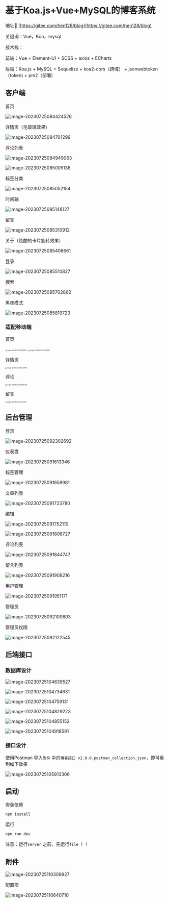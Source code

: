 # 基于Koa.js+Vue+MySQL的博客系统

地址🧭 [https://gitee.com/hen128/blog](https://gitee.com/hen128/blog)

关键词：Vue，Koa，mysql

技术栈：

前端：Vue + Element-UI + SCSS + axios +  ECharts

后端：Koa.js + MySQL + Sequelize + koa2-cors（跨域） + jsonwebtoken（token) + pm2（部署) 

## 客户端

首页

![image-20230725084424526](./assets/typora_2023-07-25_20230725084424.png)

详情页（毛玻璃效果）

![image-20230725084701299](./assets/typora_2023-07-25_20230725084701.png)

评论列表

![image-20230725084949063](./assets/typora_2023-07-25_20230725084949.png)

![image-20230725085005138](./assets/typora_2023-07-25_20230725085005.png)

标签分类

![image-20230725085052154](./assets/typora_2023-07-25_20230725085052.png)

时间轴

![image-20230725085148127](./assets/typora_2023-07-25_20230725085148.png)

留言

![image-20230725085310912](./assets/typora_2023-07-25_20230725085311.png)

关于（炫酷的卡片旋转效果）

![image-20230725085408661](./assets/typora_2023-07-25_20230725085409.png)

登录

![image-20230725085510827](./assets/typora_2023-07-25_20230725085511.png)

搜索

![image-20230725085702862](./assets/typora_2023-07-25_20230725085703.png)

黑夜模式

![image-20230725085819723](./assets/typora_2023-07-25_20230725085819.png)

### 适配移动端

首页

<img src="./assets/typora_2023-07-25_20230725090115.png" alt="image-20230725090114863" style="zoom: 33%;" />

<img src="./assets/typora_2023-07-25_20230725090440.png" alt="image-20230725090439993" style="zoom:33%;" />

详情页

<img src="./assets/typora_2023-07-25_20230725090229.png" alt="image-20230725090229487" style="zoom:33%;" />

评论

<img src="./assets/typora_2023-07-25_20230725090350.png" alt="image-20230725090350430" style="zoom:33%;" />

留言

<img src="./assets/typora_2023-07-25_20230725090516.png" alt="image-20230725090516210" style="zoom:33%;" />

## 后台管理

登录

![image-20230725092302692](./assets/typora_2023-07-25_20230725092303.png)

仪表盘

![image-20230725091613346](./assets/typora_2023-07-25_20230725091613.png)

标签管理

![image-20230725091658981](./assets/typora_2023-07-25_20230725091659.png)

文章列表

![image-20230725091723780](./assets/typora_2023-07-25_20230725091724.png)

编辑

![image-20230725091752110](./assets/typora_2023-07-25_20230725091752.png)

![image-20230725091806727](./assets/typora_2023-07-25_20230725091807.png)

评论列表

![image-20230725091844747](./assets/typora_2023-07-25_20230725091845.png)

留言列表

![image-20230725091908216](./assets/typora_2023-07-25_20230725091908.png)

用户管理

![image-20230725091951171](./assets/typora_2023-07-25_20230725091951.png)

管理员

![image-20230725092100803](./assets/typora_2023-07-25_20230725092101.png)

管理员权限

![image-20230725092122545](./assets/typora_2023-07-25_20230725092122.png)

## 后端接口

### 数据库设计

![image-20230725104639527](./assets/typora_2023-07-25_20230725104640.png)

![image-20230725104734631](./assets/typora_2023-07-25_20230725104735.png)

![image-20230725104759131](./assets/typora_2023-07-25_20230725104759.png)

![image-20230725104829223](./assets/typora_2023-07-25_20230725104829.png)

![image-20230725104855152](./assets/typora_2023-07-25_20230725104855.png)

![image-20230725104918591](./assets/typora_2023-07-25_20230725104918.png)

### 接口设计

使用Postman 导入`附件` 中的`博客接口 v2.0.0.postman_collection.json`，即可看到如下效果

![image-20230725105913306](./assets/typora_2023-07-25_20230725105913.png)

## 启动

安装依赖

```
npm install
```

运行

```
npm run dev
```

注意：运行`server` 之前，先运行`file` ！！

## 附件

![image-20230725110309927](./assets/typora_2023-07-25_20230725110310.png)

配置项

![image-20230725110640710](./assets/typora_2023-07-25_20230725110641.png)
